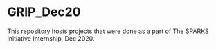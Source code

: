 # GRIP_Dec20
This repository hosts projects that were done as a part of The SPARKS Initiative Internship, Dec 2020.

